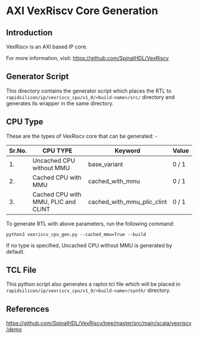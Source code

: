 # AXI VexRiscv Core Generation 
## Introduction

VexRiscv is an AXI based IP core.

For more information, visit: https://github.com/SpinalHDL/VexRiscv

## Generator Script
This directory contains the generator script which places the RTL to `rapidsilicon/ip/vexriscv_cpu/v1_0/<build-name>/src/` directory and generates its wrapper in the same directory. 

## CPU Type
These are the types of VexRiscv core that can be generated: -

| Sr.No.|      CPU TYPE                      |       Keyword      |    Value        |
|-------|------------------------------------|--------------------|-----------------|
|   1.  | Uncached CPU without MMU           |     base_variant   |    0 / 1        |
|   2.  |   Cached CPU with MMU              |     cached_with_mmu|    0 / 1        |
|   3.  |Cached CPU with MMU, PLIC and CLINT |cached_with_mmu_plic_clint|    0 / 1        |

To generate RTL with above parameters, run the following command:
```
python3 vexriscv_cpu_gen.py --cached_mmu=True --build
```
If no type is specified, Uncached CPU without MMU is generated by default.
## TCL File

This python script also generates a raptor.tcl file which will be placed in `rapidsilicon/ip/vexriscv_cpu/v1_0/<build-name>/synth/` directory.


## References

https://github.com/SpinalHDL/VexRiscv/tree/master/src/main/scala/vexriscv/demo
